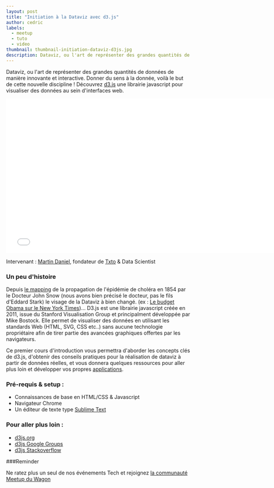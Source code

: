 ```yaml
---
layout: post
title: "Initiation à la Dataviz avec d3.js"
author: cedric
labels:
  - meetup
  - tuto
  - video
thumbnail: thumbnail-initiation-dataviz-d3js.jpg
description: Dataviz, ou l'art de représenter des grandes quantités de données de manière innovante et interactive. Donner du sens à la donnée, voilà le but de cette nouvelle discipline ! Découvrez d3.js une librairie javascript pour visualiser des données au sein d'interfaces web.
---
```


Dataviz, ou l'art de représenter des grandes quantités de données de manière innovante et interactive. Donner du sens à la donnée, voilà le but de cette nouvelle discipline ! Découvrez [d3.js](http://d3js.org/) une librairie javascript pour visualiser des données au sein d'interfaces web.

<iframe width="750" height="422" src="//www.youtube.com/embed/ZEtyr9C01cg?rel=0&amp;controls=0&amp;showinfo=0" frameborder="0" allowfullscreen></iframe>

Intervenant : [Martin Daniel](https://twitter.com/martindaniel4), fondateur de [Txto](https://www.txto.io) & Data Scientist

### Un peu d'histoire

Depuis [le mapping](http://fr.wikipedia.org/wiki/John_Snow) de la propagation de l'épidémie de choléra en 1854 par le Docteur John Snow (nous avons bien précisé le docteur, pas le fils d'Eddard Stark) le visage de la Dataviz à bien changé. (ex : [Le budget Obama sur le New York Times](http://www.nytimes.com/interactive/2012/02/13/us/politics/2013-budget-proposal-graphic.html?_r=1&))... D3.js est une librairie javascript créée en 2011, issue du Stanford Visualisation Group et principalment développée par Mike Bostock. Elle permet de visualiser des données en utilisant les standards Web (HTML, SVG, CSS etc..) sans aucune technologie propriétaire afin de tirer partie des avancées graphiques offertes par les navigateurs.

Ce premier cours d'introduction vous permettra d'aborder les concepts clés de d3.js, d'obtenir des conseils pratiques pour la réalisation de dataviz à partir de données réelles, et vous donnera quelques ressources pour aller plus loin et développer vos propres [applications](http://www.quora.com/What-companies-are-using-d3-js-in-production).

### Pré-requis & setup :

- Connaissances de base en HTML/CSS & Javascript
- Navigateur Chrome
- Un éditeur de texte type [Sublime Text](http://www.sublimetext.com/)

### Pour aller plus loin :

- [d3js.org](http://d3js.org/)
- [d3js Google Groups](https://groups.google.com/forum/#!forum/d3-js)
- [d3js Stackoverflow](http://stackoverflow.com/questions/tagged/d3.js)

###Reminder

Ne ratez plus un seul de nos événements Tech et rejoignez [la communauté Meetup du Wagon](http://www.meetup.com/Le-Wagon-Paris-Coding-Station/)